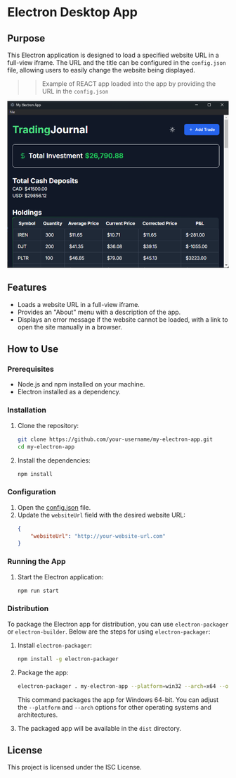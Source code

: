 # Electron Desktop App

## Purpose

This Electron application is designed to load a specified website URL in a full-view iframe. The URL and the title can be configured in the `config.json` file, allowing users to easily change the website being displayed.

>>Example of REACT app loaded into the app by providing the URL in the `config.json`

![My Image](my-electron-app.png)

## Features

- Loads a website URL in a full-view iframe.
- Provides an "About" menu with a description of the app.
- Displays an error message if the website cannot be loaded, with a link to open the site manually in a browser.

## How to Use

### Prerequisites

- Node.js and npm installed on your machine.
- Electron installed as a dependency.

### Installation

1. Clone the repository:
    ```sh
    git clone https://github.com/your-username/my-electron-app.git
    cd my-electron-app
    ```

2. Install the dependencies:
    ```sh
    npm install
    ```

### Configuration

1. Open the [config.json](http://_vscodecontentref_/0) file.
2. Update the `websiteUrl` field with the desired website URL:
    ```json
    {
        "websiteUrl": "http://your-website-url.com"
    }
    ```

### Running the App

1. Start the Electron application:
    ```sh
    npm run start
    ```

### Distribution

To package the Electron app for distribution, you can use `electron-packager` or `electron-builder`. Below are the steps for using `electron-packager`:

1. Install `electron-packager`:
    ```sh
    npm install -g electron-packager
    ```

2. Package the app:
    ```sh
    electron-packager . my-electron-app --platform=win32 --arch=x64 --out=dist --overwrite
    ```

    This command packages the app for Windows 64-bit. You can adjust the `--platform` and `--arch` options for other operating systems and architectures.

3. The packaged app will be available in the `dist` directory.

## License

This project is licensed under the ISC License.